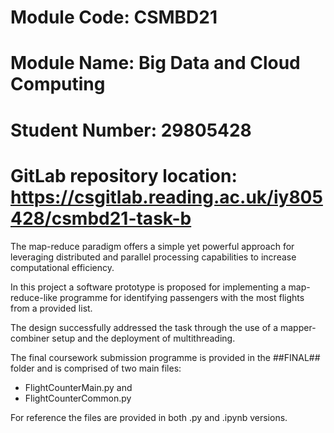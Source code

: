 # Module Code: CSMBD21
# Module Name: Big Data and Cloud Computing
# Student Number: 29805428
# GitLab repository location: https://csgitlab.reading.ac.uk/iy805428/csmbd21-task-b



The map-reduce paradigm offers a simple yet powerful approach for leveraging distributed and parallel processing capabilities to increase computational efficiency. 

In this project a software prototype is proposed for implementing a map-reduce-like programme for identifying passengers with the most flights from a provided list. 

The design successfully addressed the task through the use of a mapper-combiner setup and the deployment of multithreading. 

The final coursework submission programme is provided in the ##FINAL## folder and is comprised of two main files: 

- FlightCounterMain.py and 
- FlightCounterCommon.py

For reference the files are provided in both .py and .ipynb versions.

